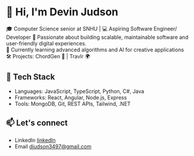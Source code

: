 # 👋 Hi, I'm Devin Judson

🎓 Computer Science senior at SNHU | 💻 Aspiring Software Engineer/ Developer
🚀 Passionate about building scalable, maintainable software and user-friendly digital experiences.  
🌱 Currently learning advanced algorithms and AI for creative applications  
🛠️ Projects: ChordGen 🎹 | Travlr 🌍

## 🧠 Tech Stack
- Languages: JavaScript, TypeScript, Python, C#, Java  
- Frameworks: React, Angular, Node.js, Express  
- Tools: MongoDB, Git, REST APIs, Tailwind, .NET

## 📫 Let's connect
- LinkedIn [linkedIn](https://linkedin.com/in/devinjudson)
- Email djudson3497@gmail.com
